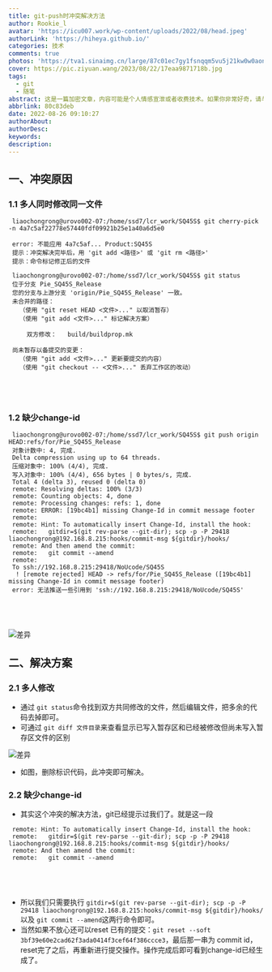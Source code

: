 ```yaml
---
title: git-push时冲突解决方法
author: Rookie_l
avatar: 'https://icu007.work/wp-content/uploads/2022/08/head.jpeg'
authorLink: 'https://hiheya.github.io/'
categories: 技术
comments: true
photos: 'https://tva1.sinaimg.cn/large/87c01ec7gy1fsnqqm5vu5j21kw0w0aon.jpg'
cover: https://pic.ziyuan.wang/2023/08/22/17eaa9871718b.jpg
tags:
  - git
  - 随笔
abstract: 这是一篇加密文章，内容可能是个人情感宣泄或者收费技术。如果你非常好奇，请与我联系。
abbrlink: 80c83deb
date: 2022-08-26 09:10:27
authorAbout:
authorDesc:
keywords:
description:
---
```


## 一、冲突原因

### 1.1 多人同时修改同一文件

```
 liaochongrong@urovo002-07:/home/ssd7/lcr_work/SQ45S$ git cherry-pick -n 4a7c5af22778e57440fdf09921b25e1a40a6d5e0
 
 error: 不能应用 4a7c5af... Product:SQ45S
 提示：冲突解决完毕后，用 'git add <路径>' 或 'git rm <路径>'
 提示：命令标记修正后的文件
 
 liaochongrong@urovo002-07:/home/ssd7/lcr_work/SQ45S$ git status
 位于分支 Pie_SQ45S_Release
 您的分支与上游分支 'origin/Pie_SQ45S_Release' 一致。
 未合并的路径：
   （使用 "git reset HEAD <文件>..." 以取消暂存）
   （使用 "git add <文件>..." 标记解决方案）
 
     双方修改：   build/buildprop.mk
 
 尚未暂存以备提交的变更：
   （使用 "git add <文件>..." 更新要提交的内容）
   （使用 "git checkout -- <文件>..." 丢弃工作区的改动）

 
 
 
```

### 1.2 缺少change-id

```
 liaochongrong@urovo002-07:/home/ssd7/lcr_work/SQ45S$ git push origin HEAD:refs/for/Pie_SQ45S_Release
 对象计数中: 4, 完成.
 Delta compression using up to 64 threads.
 压缩对象中: 100% (4/4), 完成.
 写入对象中: 100% (4/4), 656 bytes | 0 bytes/s, 完成.
 Total 4 (delta 3), reused 0 (delta 0)
 remote: Resolving deltas: 100% (3/3)
 remote: Counting objects: 4, done
 remote: Processing changes: refs: 1, done    
 remote: ERROR: [19bc4b1] missing Change-Id in commit message footer
 remote: 
 remote: Hint: To automatically insert Change-Id, install the hook:
 remote:   gitdir=$(git rev-parse --git-dir); scp -p -P 29418 liaochongrong@192.168.8.215:hooks/commit-msg ${gitdir}/hooks/
 remote: And then amend the commit:
 remote:   git commit --amend
 remote: 
 To ssh://192.168.8.215:29418/NoUcode/SQ45S
  ! [remote rejected] HEAD -> refs/for/Pie_SQ45S_Release ([19bc4b1] missing Change-Id in commit message footer)
 error: 无法推送一些引用到 'ssh://192.168.8.215:29418/NoUcode/SQ45S'

 
 
 
```

![差异](https://m.360buyimg.com/babel/jfs/t1/61562/20/19916/87101/630746a4E781cd8f2/30ce7c00b6bce0a7.png)

## 二、解决方案

### 2.1 多人修改

- 通过 `git status`命令找到双方共同修改的文件，然后编辑文件，把多余的代码去掉即可。
- 可通过 `git diff 文件目录`来查看显示已写入暂存区和已经被修改但尚未写入暂存区文件的区别

![差异](https://m.360buyimg.com/babel/jfs/t1/132834/9/26175/55311/63074527Ebe1d9bb2/5731e9aaa5eb446d.png)

- 如图，删除标识代码，此冲突即可解决。

### 2.2 缺少change-id

- 其实这个冲突的解决方法，git已经提示过我们了。就是这一段

```
 remote: Hint: To automatically insert Change-Id, install the hook:
 remote:   gitdir=$(git rev-parse --git-dir); scp -p -P 29418 liaochongrong@192.168.8.215:hooks/commit-msg ${gitdir}/hooks/
 remote: And then amend the commit:
 remote:   git commit --amend

 
 
 
```

- 所以我们只需要执行 `gitdir=$(git rev-parse --git-dir); scp -p -P 29418 liaochongrong@192.168.8.215:hooks/commit-msg ${gitdir}/hooks/`以及 `git commit --amend`这两行命令即可。
- 当然如果不放心还可以reset 已有的提交：`git reset --soft 3bf39e60e2cad62f3ada0414f3cef64f386ccce3`，最后那一串为 commit id，reset完了之后，再重新进行提交操作。操作完成后即可看到change-id已经生成了。
